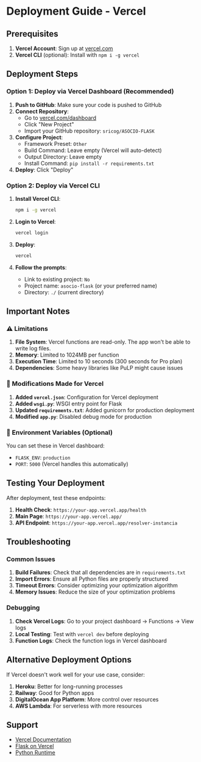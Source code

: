 # Deployment Guide - Vercel

## Prerequisites

1. **Vercel Account**: Sign up at [vercel.com](https://vercel.com)
2. **Vercel CLI** (optional): Install with `npm i -g vercel`

## Deployment Steps

### Option 1: Deploy via Vercel Dashboard (Recommended)

1. **Push to GitHub**: Make sure your code is pushed to GitHub
2. **Connect Repository**:
   - Go to [vercel.com/dashboard](https://vercel.com/dashboard)
   - Click "New Project"
   - Import your GitHub repository: `sricog/ASOCIO-FLASK`
3. **Configure Project**:
   - Framework Preset: `Other`
   - Build Command: Leave empty (Vercel will auto-detect)
   - Output Directory: Leave empty
   - Install Command: `pip install -r requirements.txt`
4. **Deploy**: Click "Deploy"

### Option 2: Deploy via Vercel CLI

1. **Install Vercel CLI**:
   ```bash
   npm i -g vercel
   ```

2. **Login to Vercel**:
   ```bash
   vercel login
   ```

3. **Deploy**:
   ```bash
   vercel
   ```

4. **Follow the prompts**:
   - Link to existing project: `No`
   - Project name: `asocio-flask` (or your preferred name)
   - Directory: `./` (current directory)

## Important Notes

### ⚠️ Limitations

1. **File System**: Vercel functions are read-only. The app won't be able to write log files.
2. **Memory**: Limited to 1024MB per function
3. **Execution Time**: Limited to 10 seconds (300 seconds for Pro plan)
4. **Dependencies**: Some heavy libraries like PuLP might cause issues

### 🔧 Modifications Made for Vercel

1. **Added `vercel.json`**: Configuration for Vercel deployment
2. **Added `wsgi.py`**: WSGI entry point for Flask
3. **Updated `requirements.txt`**: Added gunicorn for production deployment
4. **Modified `app.py`**: Disabled debug mode for production

### 🚀 Environment Variables (Optional)

You can set these in Vercel dashboard:
- `FLASK_ENV`: `production`
- `PORT`: `5000` (Vercel handles this automatically)

## Testing Your Deployment

After deployment, test these endpoints:

1. **Health Check**: `https://your-app.vercel.app/health`
2. **Main Page**: `https://your-app.vercel.app/`
3. **API Endpoint**: `https://your-app.vercel.app/resolver-instancia`

## Troubleshooting

### Common Issues

1. **Build Failures**: Check that all dependencies are in `requirements.txt`
2. **Import Errors**: Ensure all Python files are properly structured
3. **Timeout Errors**: Consider optimizing your optimization algorithm
4. **Memory Issues**: Reduce the size of your optimization problems

### Debugging

1. **Check Vercel Logs**: Go to your project dashboard → Functions → View logs
2. **Local Testing**: Test with `vercel dev` before deploying
3. **Function Logs**: Check the function logs in Vercel dashboard

## Alternative Deployment Options

If Vercel doesn't work well for your use case, consider:

1. **Heroku**: Better for long-running processes
2. **Railway**: Good for Python apps
3. **DigitalOcean App Platform**: More control over resources
4. **AWS Lambda**: For serverless with more resources

## Support

- [Vercel Documentation](https://vercel.com/docs)
- [Flask on Vercel](https://vercel.com/docs/functions/serverless-functions/runtimes/python)
- [Python Runtime](https://vercel.com/docs/functions/serverless-functions/runtimes/python)